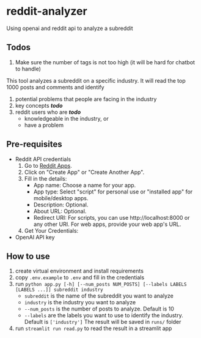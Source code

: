 # reddit-analyzer
Using openai and reddit api to analyze a subreddit

## Todos
1. Make sure the number of tags is not too high (it will be hard for chatbot to handle)

This tool analyzes a subreddit on a specific industry. It will read the top 1000 posts and comments and identify
1. potential problems that people are facing in the industry
2. key concepts ***todo***
3. reddit users who are ***todo***
    - knowledgeable in the industry, or
    - have a problem


## Pre-requisites
- Reddit API credentials 
    1. Go to [Reddit Apps](https://www.reddit.com/prefs/apps).
    2. Click on "Create App" or "Create Another App".
    3. Fill in the details:
        - App name: Choose a name for your app.
        - App type: Select "script" for personal use or "installed app" for mobile/desktop apps.
        - Description: Optional.
        - About URL: Optional.
        - Redirect URI: For scripts, you can use http://localhost:8000 or any other URI. For web apps, provide your web app's URL.  
    4. Get Your Credentials:
- OpenAI API key

## How to use
1. create virtual environment and install requirements
2. copy `.env.example` to `.env` and fill in the credentials
3. run `python app.py [-h] [--num_posts NUM_POSTS] [--labels LABELS [LABELS ...]] subreddit industry`
    - `subreddit` is the name of the subreddit you want to analyze
    - `industry` is the industry you want to analyze
    - `--num_posts` is the number of posts to analyze. Default is 10
    - `--labels` are the labels you want to use to identify the industry. Default is `['industry']`
    The result will be saved in `runs/` folder
4. run `streamlit run read.py` to read the result in a streamlit app

